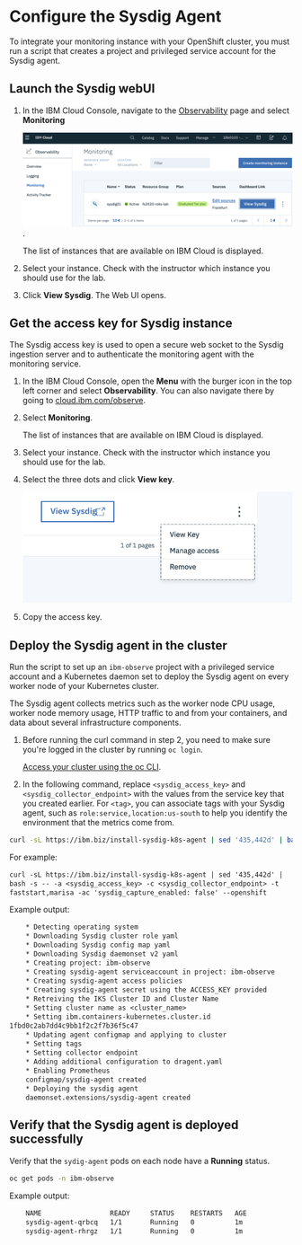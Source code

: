 # Configure the Sysdig Agent

To integrate your monitoring instance with your OpenShift cluster, you must run a script that creates a project and privileged service account for the Sysdig agent.

## Launch the Sysdig webUI

1. In the IBM Cloud Console, navigate to the [Observability](https://cloud.ibm.com/observe/monitoring) page and select **Monitoring**

    ![](../assets/icp-monitoring.png).

    The list of instances that are available on IBM Cloud is displayed.

2. Select your instance. Check with the instructor which instance  you should use for the lab.

3. Click **View Sysdig**. The Web UI opens.

## Get the access key for Sysdig instance

The Sysdig access key is used to open a secure web socket to the Sysdig ingestion server and to authenticate the monitoring agent with the monitoring service.

1. In the IBM Cloud Console, open the **Menu** with the burger icon in the top left corner and select **Observability**. You can also navigate there by going to [cloud.ibm.com/observe](https://cloud.ibm.com/observe).

2. Select **Monitoring**. 

    The list of instances that are available on IBM Cloud is displayed.

3. Select your instance. Check with the instructor which instance you should use for the lab.

4. Select the three dots and click **View key**.

    ![](../assets/view-key-sysdig.png)

5. Copy the access key.


## Deploy the Sysdig agent in the cluster

Run the script to set up an `ibm-observe` project with a privileged service account and a Kubernetes daemon set to deploy the Sysdig agent on every worker node of your Kubernetes cluster.

The Sysdig agent collects metrics such as the worker node CPU usage, worker node memory usage, HTTP traffic to and from your containers, and data about several infrastructure components.

1. Before running the curl command in step 2, you need to make sure you're logged in the cluster by running `oc login`.

    [Access your cluster using the oc CLI](../getting-started/setup_cli.md#access-the-openShift-web-console).


1. In the following command, replace `<sysdig_access_key>` and `<sysdig_collector_endpoint>` with the values from the service key that you created earlier. For `<tag>`, you can associate tags with your Sysdig agent, such as `role:service,location:us-south` to help you identify the environment that the metrics come from.

```sh
curl -sL https://ibm.biz/install-sysdig-k8s-agent | sed '435,442d' | bash -s -- -a <sysdig_access_key> -c <sysdig_collector_endpoint> -t faststart,<Enter your name> -ac 'sysdig_capture_enabled: false' --openshift
```

For example:

```
curl -sL https://ibm.biz/install-sysdig-k8s-agent | sed '435,442d' | bash -s -- -a <sysdig_access_key> -c <sysdig_collector_endpoint> -t faststart,marisa -ac 'sysdig_capture_enabled: false' --openshift
```

Example output:

```
    * Detecting operating system
    * Downloading Sysdig cluster role yaml
    * Downloading Sysdig config map yaml
    * Downloading Sysdig daemonset v2 yaml
    * Creating project: ibm-observe
    * Creating sysdig-agent serviceaccount in project: ibm-observe
    * Creating sysdig-agent access policies
    * Creating sysdig-agent secret using the ACCESS_KEY provided
    * Retreiving the IKS Cluster ID and Cluster Name
    * Setting cluster name as <cluster_name>
    * Setting ibm.containers-kubernetes.cluster.id 1fbd0c2ab7dd4c9bb1f2c2f7b36f5c47
    * Updating agent configmap and applying to cluster
    * Setting tags
    * Setting collector endpoint
    * Adding additional configuration to dragent.yaml
    * Enabling Prometheus
    configmap/sysdig-agent created
    * Deploying the sysdig agent
    daemonset.extensions/sysdig-agent created
```

## Verify that the Sysdig agent is deployed successfully

Verify that the `sydig-agent` pods on each node have a **Running** status.

```sh
oc get pods -n ibm-observe
```

Example output:

```
    NAME                 READY     STATUS    RESTARTS   AGE
    sysdig-agent-qrbcq   1/1       Running   0          1m
    sysdig-agent-rhrgz   1/1       Running   0          1m
```


